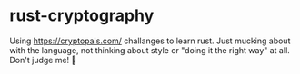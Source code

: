 # rust-cryptography

Using https://cryptopals.com/ challanges to learn rust. Just mucking about with the language, not thinking about style or "doing it the right way" at all. Don't judge me! 🙈 
